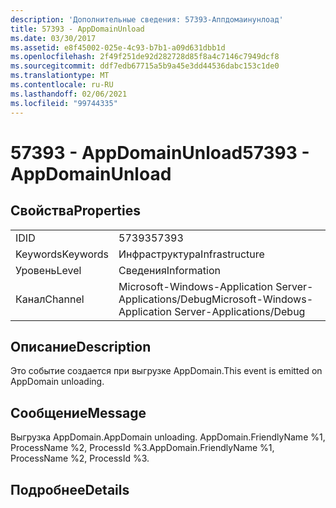 ```yaml
---
description: 'Дополнительные сведения: 57393-Аппдомаинунлоад'
title: 57393 - AppDomainUnload
ms.date: 03/30/2017
ms.assetid: e8f45002-025e-4c93-b7b1-a09d631dbb1d
ms.openlocfilehash: 2f49f251de92d282728d85f8a4c7146c7949dcf8
ms.sourcegitcommit: ddf7edb67715a5b9a45e3dd44536dabc153c1de0
ms.translationtype: MT
ms.contentlocale: ru-RU
ms.lasthandoff: 02/06/2021
ms.locfileid: "99744335"
---
```

# <a name="57393---appdomainunload"></a><span data-ttu-id="8ef6e-103">57393 - AppDomainUnload</span><span class="sxs-lookup"><span data-stu-id="8ef6e-103">57393 - AppDomainUnload</span></span>

## <a name="properties"></a><span data-ttu-id="8ef6e-104">Свойства</span><span class="sxs-lookup"><span data-stu-id="8ef6e-104">Properties</span></span>  
  
|||  
|-|-|  
|<span data-ttu-id="8ef6e-105">ID</span><span class="sxs-lookup"><span data-stu-id="8ef6e-105">ID</span></span>|<span data-ttu-id="8ef6e-106">57393</span><span class="sxs-lookup"><span data-stu-id="8ef6e-106">57393</span></span>|  
|<span data-ttu-id="8ef6e-107">Keywords</span><span class="sxs-lookup"><span data-stu-id="8ef6e-107">Keywords</span></span>|<span data-ttu-id="8ef6e-108">Инфраструктура</span><span class="sxs-lookup"><span data-stu-id="8ef6e-108">Infrastructure</span></span>|  
|<span data-ttu-id="8ef6e-109">Уровень</span><span class="sxs-lookup"><span data-stu-id="8ef6e-109">Level</span></span>|<span data-ttu-id="8ef6e-110">Сведения</span><span class="sxs-lookup"><span data-stu-id="8ef6e-110">Information</span></span>|  
|<span data-ttu-id="8ef6e-111">Канал</span><span class="sxs-lookup"><span data-stu-id="8ef6e-111">Channel</span></span>|<span data-ttu-id="8ef6e-112">Microsoft-Windows-Application Server-Applications/Debug</span><span class="sxs-lookup"><span data-stu-id="8ef6e-112">Microsoft-Windows-Application Server-Applications/Debug</span></span>|  
  
## <a name="description"></a><span data-ttu-id="8ef6e-113">Описание</span><span class="sxs-lookup"><span data-stu-id="8ef6e-113">Description</span></span>  

 <span data-ttu-id="8ef6e-114">Это событие создается при выгрузке AppDomain.</span><span class="sxs-lookup"><span data-stu-id="8ef6e-114">This event is emitted on AppDomain unloading.</span></span>  
  
## <a name="message"></a><span data-ttu-id="8ef6e-115">Сообщение</span><span class="sxs-lookup"><span data-stu-id="8ef6e-115">Message</span></span>  

 <span data-ttu-id="8ef6e-116">Выгрузка AppDomain.</span><span class="sxs-lookup"><span data-stu-id="8ef6e-116">AppDomain unloading.</span></span> <span data-ttu-id="8ef6e-117">AppDomain.FriendlyName %1, ProcessName %2, ProcessId %3.</span><span class="sxs-lookup"><span data-stu-id="8ef6e-117">AppDomain.FriendlyName %1, ProcessName %2, ProcessId %3.</span></span>  
  
## <a name="details"></a><span data-ttu-id="8ef6e-118">Подробнее</span><span class="sxs-lookup"><span data-stu-id="8ef6e-118">Details</span></span>
